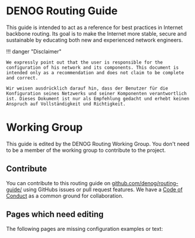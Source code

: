 # DENOG Routing Guide

This guide is intended to act as a reference for best practices in Internet backbone routing. Its goal is to make the Internet more stable, secure and sustainable by educating both new and experienced network engineers. 

!!! danger "Disclaimer"

    We expressly point out that the user is responsible for the configuration of his network and its components. This document is intended only as a recommendation and does not claim to be complete and correct.

    Wir weisen ausdrücklich darauf hin, dass der Benutzer für die Konfiguration seines Netzwerks und seiner Komponenten verantwortlich ist. Dieses Dokument ist nur als Empfehlung gedacht und erhebt keinen Anspruch auf Vollständigkeit und Richtigkeit.

# Working Group

This guide is edited by the DENOG Routing Working Group. You don't need to be a member of the working group to contribute to the project.

## Contribute

You can contribute to this routing guide on [github.com/denog/routing-guide/](https://github.com/denog/routing-guide/) using GitHubs issues or pull request features.
We have a [Code of Conduct](https://github.com/denog/routing-guide/blob/main/CODE_OF_CONDUCT.md) as a common ground for collaboration.

## Pages which need editing

The following pages are missing configuration examples or text:

<!-- material/tags -->
